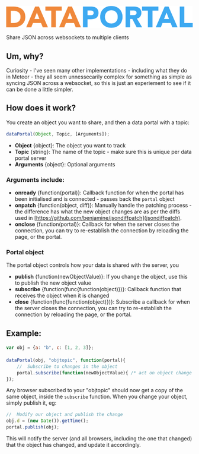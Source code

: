 ![alt text](https://github.com/jsguy/dataportal/raw/master/logo.png "Dataportal logo")

Share JSON across websockets to multiple clients

## Um, why?

Curiosity - I've seen many other implementations - including what they do in Meteor - they all seem unnessecarily complex for something as simple as syncing JSON across a websocket, so this is just an experiement to see if it can be done a little simpler.

## How does it work?

You create an object you want to share, and then a data portal with a topic:

```javascript
dataPortal(Object, Topic, [Arguments]);
```

* **Object** {object}: The object you want to track
* **Topic** {string}: The name of the topic - make sure this is unique per data portal server
* **Arguments** {object}: Optional arguments

### Arguments include:

* **onready** {function(portal)}: Callback function for when the portal has been initialised and is connected - passes back the `portal` object
* **onpatch** {function(object, diff)}: Manually handle the patching process - the difference has what the new object changes are as per the diffs used in [https://github.com/benjamine/jsondiffpatch](jsondiffpatch).
* **onclose** {function(portal)}: Callback for when the server closes the connection, you can try to re-establish the connection by reloading the page, or the portal.

### Portal object

The portal object controls how your data is shared with the server, you 

* **publish** {function(newObjectValue)}: If you change the object, use this to publish the new object value
* **subscribe** {function(func{function(object)})}: Callback function that receives the object when it is changed
* **close** {function(func{function(object)})}: Subscribe a callback for when the server closes the connection, you can try to re-establish the connection by reloading the page, or the portal.

## Example:

```javascript
var obj = {a: "b", c: [1, 2, 3]};

dataPortal(obj, "objtopic", function(portal){
	//	Subscribe to changes in the object
	portal.subscribe(function(newObjectValue){ /* act on object change */ });
});
```

Any browser subscribed to your "objtopic" should now get a copy of the same object, inside the `subscribe` function.
When you change your object, simply publish it, eg:

```javascript
//	Modify our object and publish the change
obj.d = (new Date()).getTime();
portal.publish(obj);
```

This will notify the server (and all browsers, including the one that changed) that the object has changed, and update it accordingly.